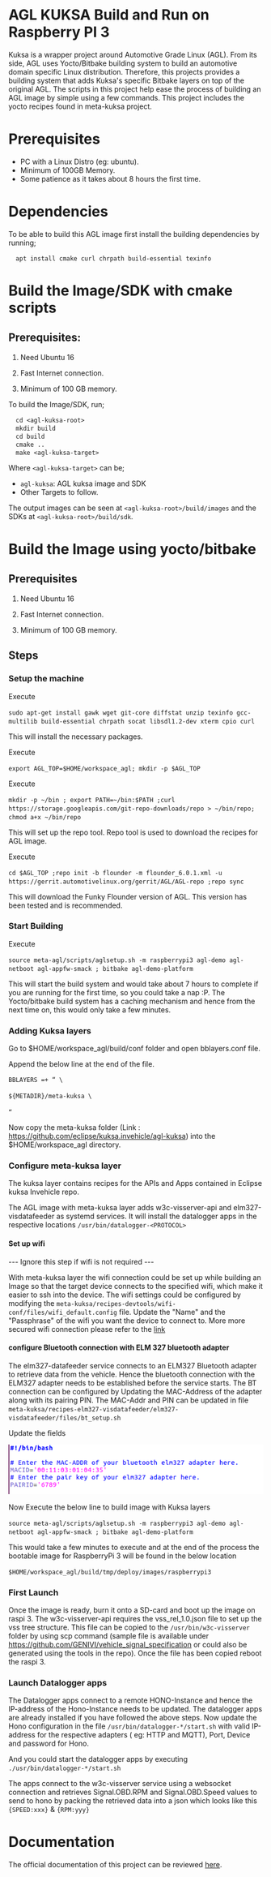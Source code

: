 # AGL KUKSA Build and Run on Raspberry PI 3

Kuksa is a wrapper project around Automotive Grade Linux (AGL). From its side,
AGL uses Yocto/Bitbake building system to build an automotive domain specific
Linux distribution. Therefore, this projects provides a building system that
adds Kuksa's specific Bitbake layers on top of the original AGL. The scripts in 
this project help ease the process of building an AGL image by simple using a few
commands. This project includes the yocto recipes found in meta-kuksa project.

# Prerequisites

* PC with a Linux Distro (eg: ubuntu).
* Minimum of 100GB Memory.
* Some patience as it takes about 8 hours the first time.

# Dependencies

To be able to build this AGL image first install the building dependencies by
running;

```
  apt install cmake curl chrpath build-essential texinfo
```

# Build the Image/SDK with cmake scripts


## Prerequisites:

1. Need Ubuntu 16

2. Fast Internet connection.

3. Minimum of 100 GB memory.

To build the Image/SDK, run;

```
  cd <agl-kuksa-root>
  mkdir build
  cd build
  cmake ..
  make <agl-kuksa-target>
```

Where `<agl-kuksa-target>` can be;

* `agl-kuksa`: AGL kuksa image and SDK
*  Other Targets to follow.

The output images can be seen at `<agl-kuksa-root>/build/images` and the SDKs at `<agl-kuksa-root>/build/sdk`.

# Build the Image using yocto/bitbake

## Prerequisites


1. Need Ubuntu 16

2. Fast Internet connection.

3. Minimum of 100 GB memory.

## Steps

### Setup the machine

Execute

`sudo apt-get install gawk wget git-core diffstat unzip texinfo gcc-multilib build-essential chrpath socat libsdl1.2-dev xterm cpio curl`

This will install the necessary packages.

Execute

`export AGL_TOP=$HOME/workspace_agl; mkdir -p $AGL_TOP`

Execute

`mkdir -p ~/bin ; export PATH=~/bin:$PATH ;curl https://storage.googleapis.com/git-repo-downloads/repo > ~/bin/repo; chmod a+x ~/bin/repo`

This will set up the repo tool. Repo tool is used to download the recipes for AGL image.

Execute

`cd $AGL_TOP ;repo init -b flounder -m flounder_6.0.1.xml -u https://gerrit.automotivelinux.org/gerrit/AGL/AGL-repo ;repo sync`

This will download the Funky Flounder version of AGL. This version has been tested and is recommended. 

### Start Building

Execute

`source meta-agl/scripts/aglsetup.sh -m raspberrypi3 agl-demo agl-netboot agl-appfw-smack ; bitbake agl-demo-platform`

This will start the build system and would take about 7 hours to complete if you are running for the first time, so you could take a nap :P. The Yocto/bitbake build system has a caching mechanism and hence from the next time on, this would only take a few minutes.


### Adding Kuksa layers

Go to $HOME/workspace_agl/build/conf folder and open bblayers.conf file.

Append the below line at the end of the file.

```
BBLAYERS =+ “ \

${METADIR}/meta-kuksa \

“ 
```
Now copy the meta-kuksa folder (Link : https://github.com/eclipse/kuksa.invehicle/agl-kuksa) into the $HOME/workspace_agl directory.

### Configure meta-kuksa layer

The kuksa layer contains recipes for the APIs and Apps contained in Eclipse kuksa Invehicle repo.

The AGL image with meta-kuksa layer adds w3c-visserver-api and elm327-visdatafeeder as systemd services. It will install the datalogger apps in the respective locations `/usr/bin/datalogger-<PROTOCOL>`

#### Set up wifi

--- Ignore this step if wifi is not required ---

With meta-kuksa layer the wifi connection could be set up while building an Image so that the target device connects to the specified wifi, which make it easier to ssh into the device. The wifi settings could be configured by modifying the `meta-kuksa/recipes-devtools/wifi-conf/files/wifi_default.config` file.
Update the "Name" and the "Passphrase" of the wifi you want the device to connect to. More more secured wifi connection please refer to the [link](https://manpages.debian.org/testing/connman/connman-service.config.5.en.html)

#### configure Bluetooth connection with ELM 327 bluetooth adapter

The elm327-datafeeder service connects to an ELM327 Bluetooth adapter to retrieve data from the vehicle. Hence the bluetooth connection with the ELM327 adapter needs to be established before the service starts. The BT connection can be configured by Updating the MAC-Address of the adapter along with its pairing PIN. The MAC-Addr and PIN can be updated in file `meta-kuksa/recipes-elm327-visdatafeeder/elm327-visdatafeeder/files/bt_setup.sh`

Update the fields

![Alt text](./pictures/bt_setup.png?raw=true "bt-setup")
 

Now Execute the below line to build image with Kuksa layers

`source meta-agl/scripts/aglsetup.sh -m raspberrypi3 agl-demo agl-netboot agl-appfw-smack ; bitbake agl-demo-platform`

This would take a few minutes to execute and at the end of the process the bootable image for RaspberryPi 3 will be found in the below location

`$HOME/workspace_agl/build/tmp/deploy/images/raspberrypi3`

### First Launch 

Once the image is ready, burn it onto a SD-card and boot up the image on raspi 3. The w3c-visserver-api requires the vss_rel_1.0.json file to set up the vss tree structure. This file can be copied to the `/usr/bin/w3c-visserver` folder by using scp command (sample file is available under https://github.com/GENIVI/vehicle_signal_specification or could also be generated using the tools in the repo). Once the file has been copied reboot the raspi 3.

### Launch Datalogger apps

The Datalogger apps connect to a remote HONO-Instance and hence the IP-address of the Hono-Instance needs to be updated. The datalogger apps are already installed if you have followed the above steps. Now update the Hono configuration in the file `/usr/bin/datalogger-*/start.sh` with valid IP-address for the respective adapters ( eg: HTTP and MQTT), Port, Device and password for Hono.

And you could start the datalogger apps by executing `./usr/bin/datalogger-*/start.sh`  

The apps connect to the w3c-visserver service using a websocket connection and retrieves Signal.OBD.RPM and Signal.OBD.Speed values to send to hono by packing the retrieved data into a json which looks like this `{SPEED:xxx}` & `{RPM:yyy}`

# Documentation

The official documentation of this project can be reviewed [here](https://gitlab-pages.idial.institute/appstacle/agl-kuksa/index.html).
